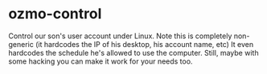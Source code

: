 # ozmo-control

Control our son's user account under Linux.
Note this is completely non-generic (it hardcodes the IP of his desktop, his account name, etc)
It even hardcodes the schedule he's allowed to use the computer.
Still, maybe with some hacking you can make it work for your needs too.
